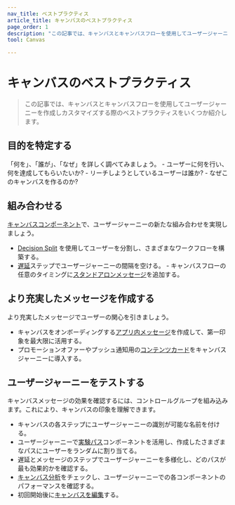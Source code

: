 ```yaml
---
nav_title: ベストプラクティス
article_title: キャンバスのベストプラクティス
page_order: 1
description: "この記事では、キャンバスとキャンバスフローを使用してユーザージャーニーを作成しカスタマイズする際のベストプラクティスをいくつか紹介します。"
tool: Canvas

---
```


# キャンバスのベストプラクティス

> この記事では、キャンバスとキャンバスフローを使用してユーザージャーニーを作成しカスタマイズする際のベストプラクティスをいくつか紹介します。

## 目的を特定する

「何を」、「誰が」、「なぜ」を詳しく調べてみましょう。
\- ユーザーに何を行い、何を達成してもらいたいか?
\- リーチしようとしているユーザーは誰か?
\- なぜこのキャンバスを作るのか?

## 組み合わせる

[キャンバスコンポーネント]({{site.baseurl}}/user_guide/engagement_tools/canvas/canvas_components)で、ユーザージャーニーの新たな組み合わせを実現しましょう。
- [Decision Split]({{site.baseurl}}/user_guide/engagement_tools/canvas/canvas_components/decision_split/) を使用してユーザーを分割し、さまざまなワークフローを構築する。
- [遅延]({{site.baseurl}}/user_guide/engagement_tools/canvas/canvas_components/delay_step/)ステップでユーザージャーニーの間隔を空ける。
\- キャンバスフローの任意のタイミングに[スタンドアロンメッセージ]({{site.baseurl}}/user_guide/engagement_tools/canvas/canvas_components/message_step/)を追加する。 

## より充実したメッセージを作成する

より充実したメッセージでユーザーの関心を引きましょう。

- キャンバスをオンボーディングする[アプリ内メッセージ]({{site.baseurl}}/user_guide/engagement_tools/canvas/create_a_canvas/in-app_messages_in_canvas/)を作成して、第一印象を最大限に活用する。
- プロモーションオファーやプッシュ通知用の[コンテンツカード]({{site.baseurl}}/user_guide/engagement_tools/canvas/create_a_canvas/content-cards_in_canvas/)をキャンバスジャーニーに導入する。

## ユーザージャーニーをテストする

キャンバスメッセージの効果を確認するには、コントロールグループを組み込みます。これにより、キャンバスの印象を理解できます。

- キャンバスの各ステップにユーザージャーニーの識別が可能な名前を付ける。
- ユーザージャーニーで[実験パス]({{site.baseurl}}/user_guide/engagement_tools/canvas/canvas_components/experiment_step/)コンポーネントを活用し、作成したさまざまなパスにユーザーをランダムに割り当てる。 
- 遅延とメッセージのステップでユーザージャーニーを多様化し、どのパスが最も効果的かを確認する。
- [キャンバス分析]({{site.baseurl}}/user_guide/engagement_tools/canvas/testing_canvases/measuring_and_testing_with_canvas_analytics/)をチェックし、ユーザージャーニーでの各コンポーネントのパフォーマンスを確認する。
- 初回開始後に[キャンバスを編集]({{site.baseurl}}/user_guide/engagement_tools/canvas/managing_canvases/change_your_canvas_after_launch/)する。

